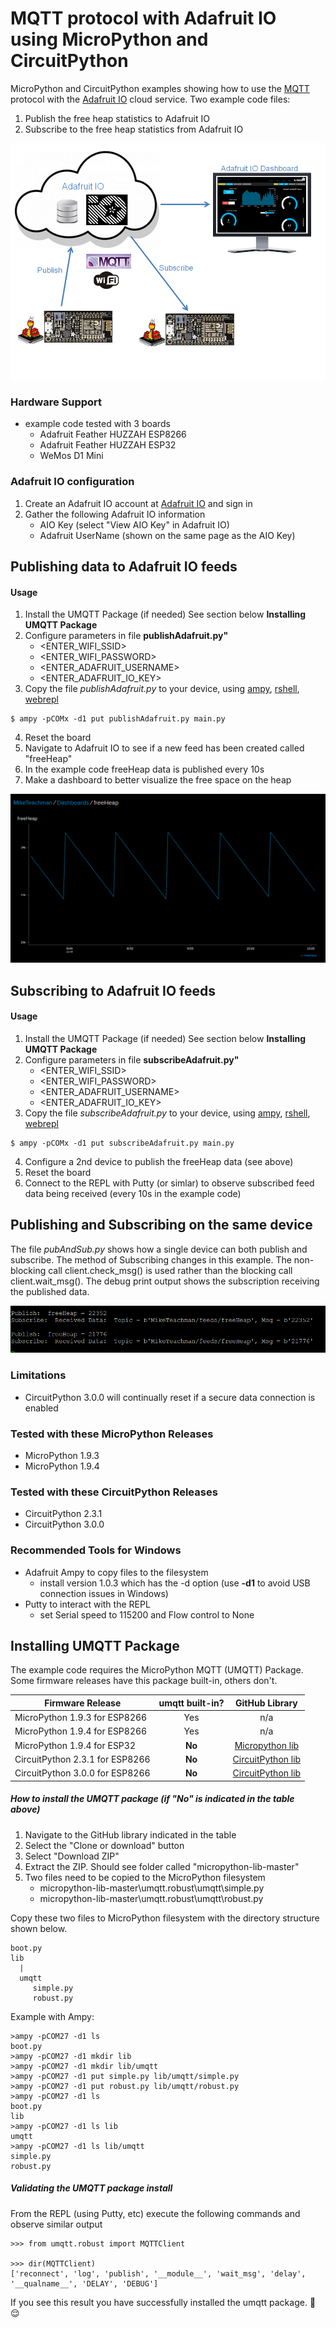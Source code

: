 # MQTT protocol with Adafruit IO using MicroPython and CircuitPython
MicroPython and CircuitPython examples showing how to use the [MQTT](http://mqtt.org/faq) protocol with 
the [Adafruit IO](https://io.adafruit.com) cloud service.  Two example code files:
1. Publish the free heap statistics to Adafruit IO
2. Subscribe to the free heap statistics from Adafruit IO

![publish/subscribe](images/publishSubscribe.png)

### Hardware Support
* example code tested with 3 boards
  * Adafruit Feather HUZZAH ESP8266
  * Adafruit Feather HUZZAH ESP32
  * WeMos D1 Mini

### Adafruit IO configuration
1. Create an Adafruit IO account at [Adafruit IO](https://io.adafruit.com) and sign in
1. Gather the following Adafruit IO information
    * AIO Key (select "View AIO Key" in Adafruit IO)
    * Adafruit UserName (shown on the same page as the AIO Key)

## Publishing data to Adafruit IO feeds

#### Usage
1. Install the UMQTT Package (if needed)
See section below **Installing UMQTT Package**
1. Configure parameters in file **publishAdafruit.py"**
   * <ENTER_WIFI_SSID>
   * <ENTER_WIFI_PASSWORD>
   * <ENTER_ADAFRUIT_USERNAME>
   * <ENTER_ADAFRUIT_IO_KEY>
1. Copy the file _publishAdafruit.py_ to your device, using [ampy](https://github.com/adafruit/ampy), [rshell](https://github.com/dhylands/rshell), [webrepl](http://micropython.org/webrepl/)
```
$ ampy -pCOMx -d1 put publishAdafruit.py main.py
```
4. Reset the board
1. Navigate to Adafruit IO to see if a new feed has been created called "freeHeap"
1. In the example code freeHeap data is published every 10s
1. Make a dashboard to better visualize the free space on the heap

![free heap plot](images/freeHeap.png)

## Subscribing to Adafruit IO feeds

#### Usage
1. Install the UMQTT Package (if needed)
See section below **Installing UMQTT Package**
1. Configure parameters in file **subscribeAdafruit.py"**
   * <ENTER_WIFI_SSID>
   * <ENTER_WIFI_PASSWORD>
   * <ENTER_ADAFRUIT_USERNAME>
   * <ENTER_ADAFRUIT_IO_KEY>
1. Copy the file _subscribeAdafruit.py_ to your device, using [ampy](https://github.com/adafruit/ampy), [rshell](https://github.com/dhylands/rshell), [webrepl](http://micropython.org/webrepl/)
```
$ ampy -pCOMx -d1 put subscribeAdafruit.py main.py
```
4. Configure a 2nd device to publish the freeHeap data (see above)
1. Reset the board
1. Connect to the REPL with Putty (or simlar) to observe subscribed feed data being received (every 10s in the example code)

## Publishing and Subscribing on the same device
The file _pubAndSub.py_ shows how a single device can both publish and subscribe.  The method of Subscribing changes 
in this example.  The non-blocking call client.check_msg() is used rather than the blocking call 
client.wait_msg().  The debug print output shows the subscription receiving the published data.  

![publish and subscribe](images/pubAndSub.png)

### Limitations
* CircuitPython 3.0.0 will continually reset if a secure data connection is enabled

### Tested with these MicroPython Releases
* MicroPython 1.9.3
* MicroPython 1.9.4

### Tested with these CircuitPython Releases
* CircuitPython 2.3.1
* CircuitPython 3.0.0

### Recommended Tools for Windows
* Adafruit Ampy to copy files to the filesystem
    * install version 1.0.3 which has the -d option (use **-d1** to avoid USB connection issues in Windows)
* Putty to interact with the REPL  
    * set Serial speed to 115200 and Flow control to None

## Installing UMQTT Package
The example code requires the MicroPython MQTT (UMQTT) Package.  Some firmware releases have this package built-in, others don't.

| Firmware Release        | umqtt built-in?           | GitHub Library | 
| ------------- |:-------------:| :-----:|
| MicroPython 1.9.3 for ESP8266 | Yes | n/a |
| MicroPython 1.9.4 for ESP8266 | Yes | n/a | 
| MicroPython 1.9.4 for ESP32   | **No** | [Micropython lib](https://github.com/micropython/micropython-lib) |
| CircuitPython 2.3.1 for ESP8266 |  **No** |[CircuitPython lib](https://github.com/MikeTeachman/micropython-lib) |
| CircuitPython 3.0.0 for ESP8266  | **No** | [CircuitPython lib](https://github.com/MikeTeachman/micropython-lib) | 

##### How to install the UMQTT package (if "No" is indicated in the table above)
1. Navigate to the GitHub library indicated in the table 
1. Select the "Clone or download" button
1. Select "Download ZIP"
1. Extract the ZIP.  Should see folder called "micropython-lib-master"
1. Two files need to be copied to the MicroPython filesystem
    * micropython-lib-master\umqtt.robust\umqtt\simple.py
    * micropython-lib-master\umqtt.robust\umqtt\robust.py
  
Copy these two files to MicroPython filesystem with the directory structure shown below.  

```
boot.py
lib
  |
  umqtt
     simple.py
     robust.py
```

Example with Ampy:    
```
>ampy -pCOM27 -d1 ls
boot.py
>ampy -pCOM27 -d1 mkdir lib
>ampy -pCOM27 -d1 mkdir lib/umqtt
>ampy -pCOM27 -d1 put simple.py lib/umqtt/simple.py
>ampy -pCOM27 -d1 put robust.py lib/umqtt/robust.py
>ampy -pCOM27 -d1 ls
boot.py
lib
>ampy -pCOM27 -d1 ls lib
umqtt
>ampy -pCOM27 -d1 ls lib/umqtt
simple.py
robust.py
```
##### Validating the UMQTT package install
From the REPL (using Putty, etc) execute the following commands and observe similar output
```
>>> from umqtt.robust import MQTTClient

>>> dir(MQTTClient)
['reconnect', 'log', 'publish', '__module__', 'wait_msg', 'delay', '__qualname__', 'DELAY', 'DEBUG']
```

If you see this result you have successfully installed the umqtt package. :tada: :relieved:

